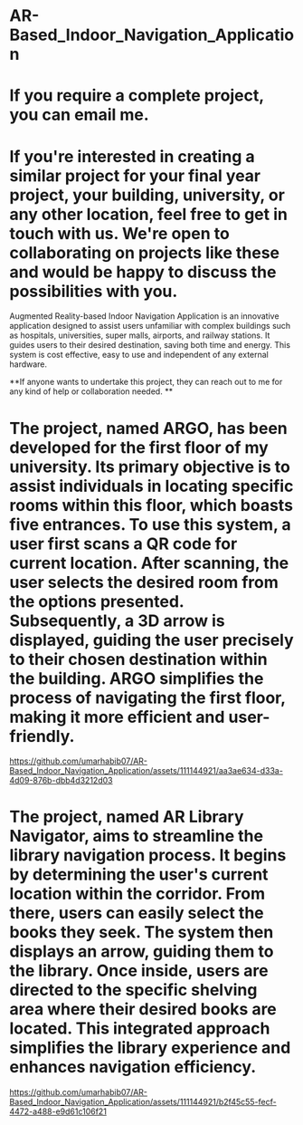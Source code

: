 # AR-Based_Indoor_Navigation_Application
# If you require a complete project, you can email me.
# If you're interested in creating a similar project for your final year project, your building, university, or any other location, feel free to get in touch with us. We're open to collaborating on projects like these and would be happy to discuss the possibilities with you.
Augmented Reality-based Indoor Navigation Application is an innovative application designed to assist users unfamiliar with complex buildings such as hospitals, universities, super malls, airports, and railway stations. It guides users to their desired destination, saving both time and energy. This system is cost effective, easy to use and independent of any external hardware.

**If anyone wants to undertake this project, they can reach out to me for any kind of help or collaboration needed. **

# The project, named ARGO, has been developed for the first floor of my university. Its primary objective is to assist individuals in locating specific rooms within this floor, which boasts five entrances. To use this system, a user first scans a QR code for current location. After scanning, the user selects the desired room from the options presented. Subsequently, a 3D arrow is displayed, guiding the user precisely to their chosen destination within the building. ARGO simplifies the process of navigating the first floor, making it more efficient and user-friendly.
https://github.com/umarhabib07/AR-Based_Indoor_Navigation_Application/assets/111144921/aa3ae634-d33a-4d09-876b-dbb4d3212d03

# The project, named AR Library Navigator, aims to streamline the library navigation process. It begins by determining the user's current location within the corridor. From there, users can easily select the books they seek. The system then displays an arrow, guiding them to the library. Once inside, users are directed to the specific shelving area where their desired books are located. This integrated approach simplifies the library experience and enhances navigation efficiency.


https://github.com/umarhabib07/AR-Based_Indoor_Navigation_Application/assets/111144921/b2f45c55-fecf-4472-a488-e9d61c106f21

